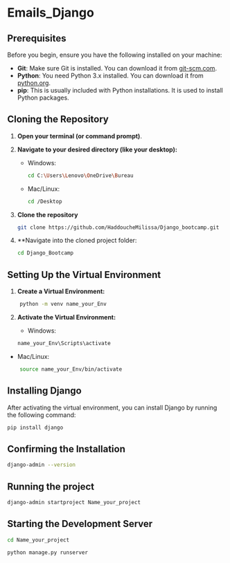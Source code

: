 # Emails_Django


## Prerequisites

Before you begin, ensure you have the following installed on your machine:

- **Git**: Make sure Git is installed. You can download it from [git-scm.com](https://git-scm.com/).
- **Python**: You need Python 3.x installed. You can download it from [python.org](https://www.python.org/downloads/).
- **pip**: This is usually included with Python installations. It is used to install Python packages.

## Cloning the Repository

1. **Open your terminal (or command prompt)**.
   
2. **Navigate to your desired directory (like your desktop):**
   - Windows:
     ```bash
     cd C:\Users\Lenovo\OneDrive\Bureau
     ```
   - Mac/Linux:
     ```bash
     cd /Desktop
     ```

4. **Clone the repository** 
   ```bash
   git clone https://github.com/HaddoucheMilissa/Django_bootcamp.git


3. **Navigate into the cloned project folder:
     ```bash
   cd Django_Bootcamp

## Setting Up the Virtual Environment

1. **Create a Virtual Environment:**

 
```bash
    python -m venv name_your_Env
```

2. **Activate the Virtual Environment:**

     - Windows:
 
   ```bash
   name_your_Env\Scripts\activate

  - Mac/Linux:
 
```bash
    source name_your_Env/bin/activate
```

## Installing Django

After activating the virtual environment, you can install Django by running the following command:

```bash
pip install django
```

## Confirming the Installation


```bash
django-admin --version
```

## Running the project


```bash
django-admin startproject Name_your_project 
```


## Starting the Development Server


```bash
cd Name_your_project 
```

```bash
python manage.py runserver
```
